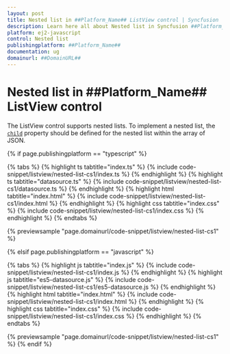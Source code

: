 ```yaml
---
layout: post
title: Nested list in ##Platform_Name## ListView control | Syncfusion
description: Learn here all about Nested list in Syncfusion ##Platform_Name## ListView control of Syncfusion Essential JS 2 and more.
platform: ej2-javascript
control: Nested list
publishingplatform: ##Platform_Name##
documentation: ug
domainurl: ##DomainURL##
---
```


# Nested list in ##Platform_Name## ListView control

The ListView control supports nested lists. To implement a nested list, the [`child`](../api/list-view/fieldSettingsModel/#child) property should be defined for the nested list within the array of JSON.

{% if page.publishingplatform == "typescript" %}

{% tabs %}
{% highlight ts tabtitle="index.ts" %}
{% include code-snippet/listview/nested-list-cs1/index.ts %}
{% endhighlight %}
{% highlight ts tabtitle="datasource.ts" %}
{% include code-snippet/listview/nested-list-cs1/datasource.ts %}
{% endhighlight %}
{% highlight html tabtitle="index.html" %}
{% include code-snippet/listview/nested-list-cs1/index.html %}
{% endhighlight %}
{% highlight css tabtitle="index.css" %}
{% include code-snippet/listview/nested-list-cs1/index.css %}
{% endhighlight %}
{% endtabs %}

{% previewsample "page.domainurl/code-snippet/listview/nested-list-cs1" %}

{% elsif page.publishingplatform == "javascript" %}

{% tabs %}
{% highlight js tabtitle="index.js" %}
{% include code-snippet/listview/nested-list-cs1/index.js %}
{% endhighlight %}
{% highlight js tabtitle="es5-datasource.js" %}
{% include code-snippet/listview/nested-list-cs1/es5-datasource.js %}
{% endhighlight %}
{% highlight html tabtitle="index.html" %}
{% include code-snippet/listview/nested-list-cs1/index.html %}
{% endhighlight %}
{% highlight css tabtitle="index.css" %}
{% include code-snippet/listview/nested-list-cs1/index.css %}
{% endhighlight %}
{% endtabs %}

{% previewsample "page.domainurl/code-snippet/listview/nested-list-cs1" %}
{% endif %}